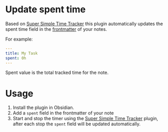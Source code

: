 # Update spent time

Based on [Super Simple Time Tracker](https://github.com/Ellpeck/ObsidianSimpleTimeTracker) this plugin automatically updates the spent time field in the [frontmatter](https://help.obsidian.md/glossary#Frontmatter) of your notes.

For example:

   ```yaml
   ---
   title: My Task
   spent: 0h
   ---
   ```


Spent value is the total tracked time for the note.

# Usage

1. Install the plugin in Obsidian.
2. Add a `spent` field in the frontmatter of your note 
3. Start and stop the timer using the [Super Simple Time Tracker](https://github.com/Ellpeck/ObsidianSimpleTimeTracker) plugin, after each stop the `spent` field will be updated automatically.
